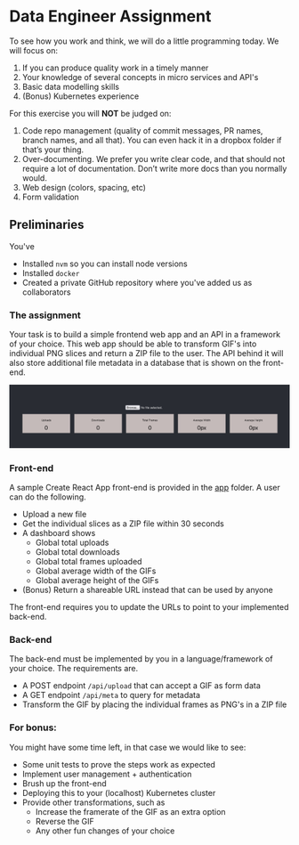 # Data Engineer Assignment

To see how you work and think, we will do a little programming today. We will
focus on:

1. If you can produce quality work in a timely manner
2. Your knowledge of several concepts in micro services and API's
3. Basic data modelling skills
4. (Bonus) Kubernetes experience

For this exercise you will **NOT** be judged on:

1. Code repo management (quality of commit messages, PR names, branch names, and
   all that). You can even hack it in a dropbox folder if that’s your thing.
2. Over-documenting. We prefer you write clear code, and that should not require
   a lot of documentation. Don’t write more docs than you normally would.
3. Web design (colors, spacing, etc)
4. Form validation

## Preliminaries

You've

- Installed `nvm` so you can install node versions
- Installed `docker`
- Created a private GitHub repository where you've added us as collaborators

### The assignment

Your task is to build a simple frontend web app and an API in a framework of your choice. This web app should be able to transform GIF's into individual PNG slices and return a ZIP file to the user. The API behind it will also store additional file metadata in a database that is shown on the front-end.

![screenshot](screenshot.png)

### Front-end

A sample Create React App front-end is provided in the [app](app/) folder. A user can do the following.

- Upload a new file
- Get the individual slices as a ZIP file within 30 seconds
- A dashboard shows
  - Global total uploads
  - Global total downloads
  - Global total frames uploaded
  - Global average width of the GIFs
  - Global average height of the GIFs
- (Bonus) Return a shareable URL instead that can be used by anyone

The front-end requires you to update the URLs to point to your implemented back-end.

### Back-end

The back-end must be implemented by you in a language/framework of your choice. The requirements are.

- A POST endpoint `/api/upload` that can accept a GIF as form data
- A GET endpoint `/api/meta` to query for metadata
- Transform the GIF by placing the individual frames as PNG's in a ZIP file

### For bonus:

You might have some time left, in that case we would like to see:

- Some unit tests to prove the steps work as expected
- Implement user management + authentication
- Brush up the front-end
- Deploying this to your (localhost) Kubernetes cluster
- Provide other transformations, such as
  - Increase the framerate of the GIF as an extra option
  - Reverse the GIF
  - Any other fun changes of your choice

